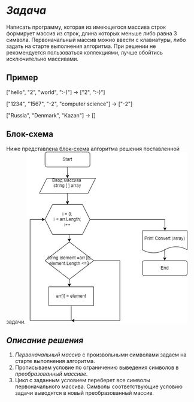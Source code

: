 # *Задача*

Написать программу, которая из имеющегося массива строк формирует массив из строк, длина которых меньше либо равна 3 символа. Первоначальный массив можно ввести с клавиатуры, либо задать на старте выполнения алгоритма. При решении не рекомендуется пользоваться коллекциями, лучше обойтись исключительно массивами.

## Пример 
["hello", "2", "world", ":-)"] -> ["2", ":-)"]

["1234", "1567", "-2", "computer science"] -> ["-2"]

["Russia", "Denmark", "Kazan"] -> []

## **Блок-схема**

Ниже представлена блок-схема алгоритма решения поставленной задачи. 
![Blok-s](Blok-s.jpg)

## ***Описание решения***
1. *Первоначальный массив* с произвольными символами задаем на старте выполнения алгоритма.
2. Прописываем условие по ограничению выведения символов в *преобразованный массиве*.
3. Цикл с заданным условием переберет все символы первоначального массива. Символы соответствующие условию задачи выводятся в новый преобразованный массив.